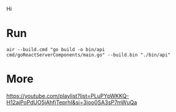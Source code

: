 Hi

# Run

    air --build.cmd "go build -o bin/api cmd/goReactServerComponents/main.go" --build.bin "./bin/api"

# More

https://youtube.com/playlist?list=PLuPYpWKKQ-H12ajPoPdUO5jAhfjTeprhI&si=3ioo0SA3sP7mWuQa
